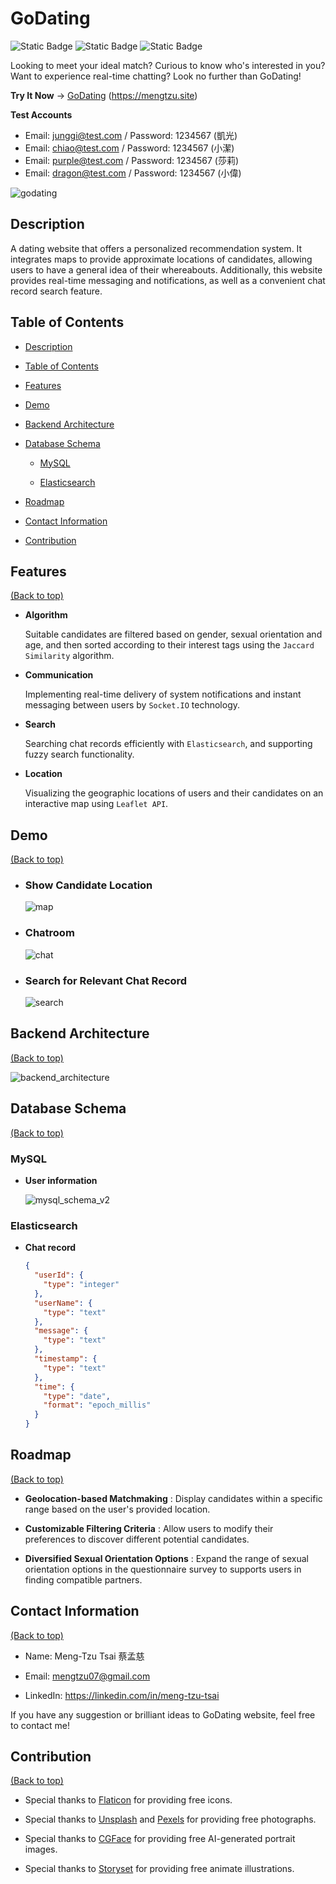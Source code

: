 # GoDating


![Static Badge](https://img.shields.io/badge/license-MIT-blue) ![Static Badge](https://img.shields.io/badge/status-active-green) ![Static Badge](https://img.shields.io/badge/release-v1.0.0-red)

Looking to meet your ideal match? Curious to know who's interested in you? Want to experience real-time chatting? Look no further than GoDating!

**Try It Now** -> [GoDating](https://mengtzu.site) (https://mengtzu.site)

**Test Accounts**

- Email: junggi@test.com / Password: 1234567 (凱光)
- Email: chiao@test.com / Password: 1234567 (小潔)
- Email: purple@test.com / Password: 1234567 (莎莉)
- Email: dragon@test.com / Password: 1234567 (小偉)

![godating](https://github.com/Meng-Tzu/GoDating/assets/111262692/fb5150dd-2949-41b8-b57a-2aa5a140a92a)


## Description

A dating website that offers a personalized recommendation system. It integrates maps to provide approximate locations of candidates, allowing users to have a general idea of their whereabouts. Additionally, this website provides real-time messaging and notifications, as well as a convenient chat record search feature.

## Table of Contents

- [Description](#description)

- [Table of Contents](#table-of-contents)

- [Features](#features)

- [Demo](#demo)

- [Backend Architecture](#backend-architecture)

- [Database Schema](#database-schema)

  - [MySQL](#mysql)

  - [Elasticsearch](#elasticsearch)

- [Roadmap](#roadmap)

- [Contact Information](#contact-information)

- [Contribution](#contribution)

## Features

[(Back to top)](#godating)

- **Algorithm**

  Suitable candidates are filtered based on gender, sexual orientation and age, and then sorted according to their interest tags using the `Jaccard Similarity` algorithm.

- **Communication**

  Implementing real-time delivery of system notifications and instant messaging between users by `Socket.IO` technology.

- **Search**

  Searching chat records efficiently with `Elasticsearch`, and supporting fuzzy search functionality.

- **Location**

  Visualizing the geographic locations of users and their candidates on an interactive map using `Leaflet API`.

## Demo

[(Back to top)](#godating)

  - ### Show Candidate Location

    ![map](https://github.com/Meng-Tzu/GoDating/assets/111262692/07077699-6f88-445a-a5ea-1916101867d5)

  - ### Chatroom

    ![chat](https://github.com/Meng-Tzu/GoDating/assets/111262692/3be79b31-5ebe-45af-91ea-7b072f74dd79)

  - ### Search for Relevant Chat Record

    ![search](https://github.com/Meng-Tzu/GoDating/assets/111262692/edaf31ff-e25e-419a-9a08-a57238afd136)


## Backend Architecture

[(Back to top)](#godating)

![backend_architecture](https://github.com/Meng-Tzu/GoDating/assets/111262692/236a1b9d-da4a-449d-8f9d-2058da536127)

## Database Schema

[(Back to top)](#godating)

### MySQL

- **User information**

  ![mysql_schema_v2](https://github.com/Meng-Tzu/GoDating/assets/111262692/07ca90cc-5947-4ae4-bd66-f349c0dda99a)


### Elasticsearch

- **Chat record**
  ```json
  {
    "userId": {
      "type": "integer"
    },
    "userName": {
      "type": "text"
    },
    "message": {
      "type": "text"
    },
    "timestamp": {
      "type": "text"
    },
    "time": {
      "type": "date",
      "format": "epoch_millis"
    }
  }
  ```

## Roadmap

[(Back to top)](#godating)

- **Geolocation-based Matchmaking** : Display candidates within a specific range based on the user's provided location.

- **Customizable Filtering Criteria** : Allow users to modify their preferences to discover different potential candidates.

- **Diversified Sexual Orientation Options** : Expand the range of sexual orientation options in the questionnaire survey to supports users in finding compatible partners.

## Contact Information

[(Back to top)](#godating)

- Name: Meng-Tzu Tsai 蔡孟慈

- Email: mengtzu07@gmail.com

- LinkedIn: https://linkedin.com/in/meng-tzu-tsai

If you have any suggestion or brilliant ideas to GoDating website, feel free to contact me!

## Contribution

[(Back to top)](#godating)

- Special thanks to [Flaticon](https://www.flaticon.com) for providing free icons.

- Special thanks to [Unsplash](https://unsplash.com) and [Pexels](https://www.pexels.com/zh-tw) for providing free photographs.

- Special thanks to [CGFace](https://cgfaces.com/en) for providing free AI-generated portrait images.

- Special thanks to [Storyset](https://storyset.com/) for providing free animate illustrations.
